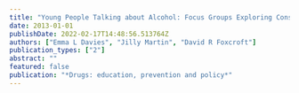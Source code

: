 ```yaml
---
title: "Young People Talking about Alcohol: Focus Groups Exploring Constructs in the Prototype Willingness Model"
date: 2013-01-01
publishDate: 2022-02-17T14:48:56.513764Z
authors: ["Emma L Davies", "Jilly Martin", "David R Foxcroft"]
publication_types: ["2"]
abstract: ""
featured: false
publication: "*Drugs: education, prevention and policy*"
---
```



